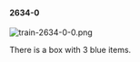 #### 2634-0
![train-2634-0-0.png](https://github.com/lil-lab/nlvr/raw/master/nlvr/train/images/71/train-2634-0-0.png "train-2634-0-0.png")

There is a box with 3 blue items.